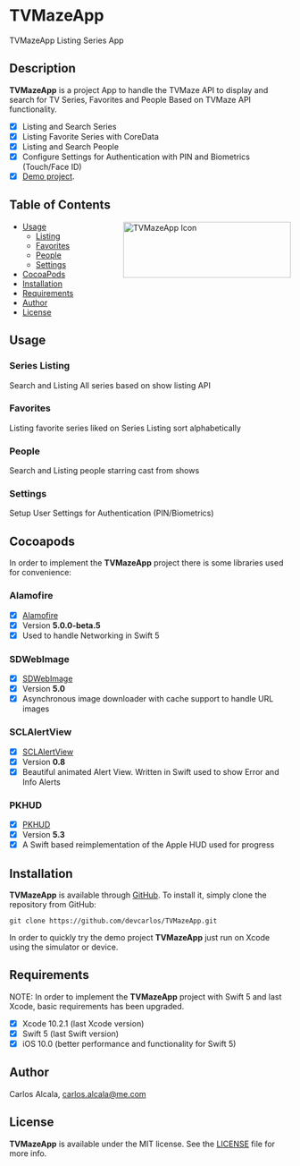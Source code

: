 # TVMazeApp
TVMazeApp Listing Series App

## Description

**TVMazeApp** is a project App to handle the TVMaze API to display and search for TV Series, Favorites and People Based on TVMaze API functionality.

- [x] Listing and Search Series
- [x] Listing Favorite Series with CoreData
- [x] Listing and Search People
- [x] Configure Settings for Authentication with PIN and Biometrics (Touch/Face ID)
- [x] [Demo project](https://github.com/devcarlos/TVMazeApp).

## Table of Contents

<img src="https://static.tvmaze.com/images/tvm-header-logo.png" alt="TVMazeApp Icon" width="300" height="100" align="right" />

* [Usage](#usage)
  * [Listing](#listing)
  * [Favorites](#favorites)
  * [People](#people)
  * [Settings](#settings)
* [CocoaPods](#cocoapods)
* [Installation](#installation)
* [Requirements](#requirements)
* [Author](#author)
* [License](#license)

## Usage

### Series Listing

Search and Listing All series based on show listing API

### Favorites

Listing favorite series liked on Series Listing sort alphabetically

### People

Search and Listing people starring cast from shows

### Settings

Setup User Settings for Authentication (PIN/Biometrics)

## Cocoapods

In order to implement the **TVMazeApp** project there is some libraries used for convenience:

### Alamofire

- [x] [Alamofire](https://github.com/Alamofire/Alamofire)
- [x] Version **5.0.0-beta.5**
- [x] Used to handle Networking in Swift 5

### SDWebImage

- [x] [SDWebImage](https://github.com/SDWebImage/SDWebImage)
- [x] Version **5.0**
- [x] Asynchronous image downloader with cache support to handle URL images

### SCLAlertView

- [x] [SCLAlertView](https://github.com/vikmeup/SCLAlertView-Swift)
- [x] Version **0.8**
- [x] Beautiful animated Alert View. Written in Swift used to show Error and Info Alerts

### PKHUD

- [x] [PKHUD](https://github.com/vikmeup/SCLAlertView-Swift)
- [x] Version **5.3**
- [x] A Swift based reimplementation of the Apple HUD used for progress

## Installation

**TVMazeApp** is available through [GitHub](https://github.com/devcarlos/TVMazeApp.git). To install
it, simply clone the repository from GitHub:

```shell
git clone https://github.com/devcarlos/TVMazeApp.git
```

In order to quickly try the demo project **TVMazeApp** just run on Xcode using the simulator or device.

## Requirements

NOTE: In order to implement the **TVMazeApp** project with Swift 5 and last Xcode, basic requirements has been upgraded.

- [x] Xcode 10.2.1 (last Xcode version)
- [x] Swift 5 (last Swift version)
- [x] iOS 10.0 (better performance and functionality for Swift 5)

## Author

Carlos Alcala, carlos.alcala@me.com

## License

**TVMazeApp** is available under the MIT license. See the [LICENSE](https://github.com/devcarlos/TVMazeApp/blob/master/LICENSE) file for more info.
